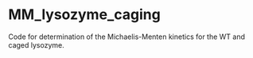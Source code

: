 # MM_lysozyme_caging
Code for determination of the Michaelis-Menten kinetics for the WT and caged lysozyme.
